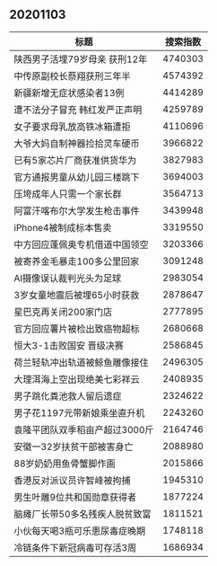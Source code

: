 ## 20201103
标题|搜索指数
---|---
陕西男子活埋79岁母亲 获刑12年|4740303
中传原副校长蔡翔获刑三年半|4574392
新疆新增无症状感染者13例|4414289
遭不法分子冒充 韩红发严正声明|4259789
女子要求母乳放高铁冰箱遭拒|4110696
大爷大妈自制神器捡拾灵车硬币|3966822
已有5家芯片厂商获准供货华为|3827983
官方通报男童从幼儿园三楼跳下|3694003
压垮成年人只需一个家长群|3564713
阿富汗喀布尔大学发生枪击事件|3439948
iPhone4被制成标本售卖|3319550
中方回应蓬佩奥专机借道中国领空|3203366
被寄养金毛暴走100多公里回家|3091248
AI摄像误认裁判光头为足球|2983054
3岁女童地震后被埋65小时获救|2878647
星巴克再关闭200家门店|2777895
官方回应薯片被检出致癌物超标|2680668
恒大3-1击败国安 晋级决赛|2586845
荷兰轻轨冲出轨道被鲸鱼雕像接住|2496305
大理洱海上空出现绝美七彩祥云|2408935
男子跳化粪池救人留后遗症|2324622
男子花1197元带新娘乘坐直升机|2243260
袁隆平团队双季稻亩产超过3000斤|2164746
安徽一32岁扶贫干部被害身亡|2088980
88岁奶奶用鱼骨蟹脚作画|2015866
香港反对派议员许智峰被拘捕|1945310
男生叶雕9位共和国勋章获得者|1877224
脑瘫厂长带50多名残疾人脱贫致富|1811521
小伙每天喝3瓶可乐患尿毒症晚期|1748118
冷链条件下新冠病毒可存活3周|1686934

